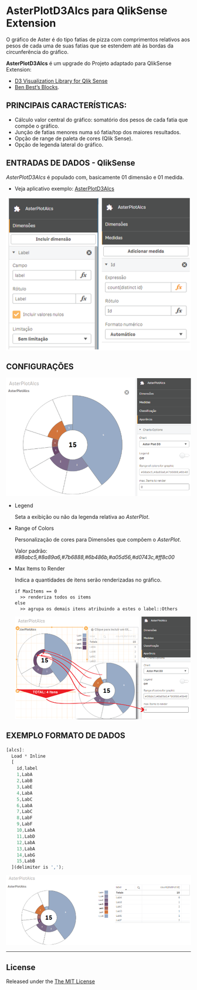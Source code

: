 # AsterPlotD3Alcs para QlikSense Extension
O gráfico de Aster é do tipo fatias de pizza com comprimentos relativos aos pesos de cada uma de suas fatias que se estendem até às bordas da circunferência do gráfico.


**AsterPlotD3Alcs** é um upgrade do Projeto adaptado para QlikSense Extension:
* [D3 Visualization Library for Qlik Sense](https://github.com/skokenes/Qlik-Sense-D3-Visualization-Library)
* [Ben Best’s Blocks](http://bl.ocks.org/bbest/2de0e25d4840c68f2db1).



## PRINCIPAIS CARACTERÍSTICAS:
- Cálculo valor central do gráfico: somatório dos pesos de cada fatia que compõe o gráfico.
- Junção de fatias menores numa só fatia/top dos maiores resultados.
- Opção de range de paleta de cores (Qlik Sense).
- Opção de legenda lateral do gráfico.



## ENTRADAS DE DADOS - QlikSense
*AsterPlotD3Alcs* é populado com, basicamente 01 dimensão e 01 medida.

* Veja aplicativo exemplo: [AsterPlotD3Alcs](https://github.com/dersonluis/AsterPlotD3Alcs/blob/master/app/AsterPlotAlcs.qvf)

[![](https://github.com/dersonluis/AsterPlotD3Alcs/blob/master/dadosSense.png)](https://github.com/dersonluis/AsterPlotD3Alcs/blob/master/dadosSense.png)



## CONFIGURAÇÕES
[![](https://github.com/dersonluis/AsterPlotD3Alcs/blob/master/options.png)](https://github.com/dersonluis/AsterPlotD3Alcs/blob/master/options.png)

* Legend

  Seta a exibição ou não da legenda relativa ao *AsterPlot*.

* Range of Colors

  Personalização de cores para Dimensões que compõem o *AsterPlot*.

  Valor padrão: *#98abc5,#8a89a6,#7b6888,#6b486b,#a05d56,#d0743c,#ff8c00*

* Max Items to Render

  Indica a quantidades de itens serão renderizadas no gráfico.
  
  ```
  if MaxItems == 0
    >> renderiza todos os items
  else
    >> agrupa os demais itens atribuindo a estes o label::Others
  ```
  
  [![](https://github.com/dersonluis/AsterPlotD3Alcs/blob/master/maxItens.png)](https://github.com/dersonluis/AsterPlotD3Alcs/blob/master/maxItens.png)



## EXEMPLO FORMATO DE DADOS

```javascript
[alcs]:
  Load * Inline
  [
    id,label
    1,LabA
    2,LabB
    3,LabE
    4,LabA
    5,LabC
    6,LabA
    7,LabC
    8,LabF
    9,LabF
    10,LabA
    11,LabD
    12,LabA
    13,LabA
    14,LabG
    15,LabB
  ](delimiter is ',');
```

[![](https://github.com/dersonluis/AsterPlotD3Alcs/blob/master/data.png)](https://github.com/dersonluis/AsterPlotD3Alcs/blob/master/data.png)



***
## License
Released under the [The MIT License](https://opensource.org/licenses/MIT)
